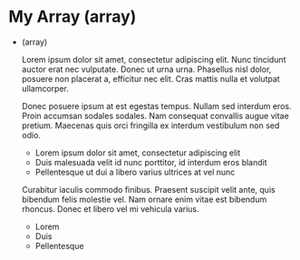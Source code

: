 # My Array (array)

- (array)

    Lorem ipsum dolor sit amet, consectetur adipiscing elit. Nunc tincidunt auctor erat nec vulputate. Donec ut urna urna. Phasellus nisl dolor, posuere non placerat a, efficitur nec elit. Cras mattis nulla et volutpat ullamcorper.

    Donec posuere ipsum at est egestas tempus. Nullam sed interdum eros. Proin accumsan sodales sodales. Nam consequat convallis augue vitae pretium. Maecenas quis orci fringilla ex interdum vestibulum non sed odio.

    * Lorem ipsum dolor sit amet, consectetur adipiscing elit
    * Duis malesuada velit id nunc porttitor, id interdum eros blandit
    * Pellentesque ut dui a libero varius ultrices at vel nunc

    Curabitur iaculis commodo finibus. Praesent suscipit velit ante, quis bibendum felis molestie vel. Nam ornare enim vitae est bibendum rhoncus. Donec et libero vel mi vehicula varius.

    * Lorem
    * Duis
    * Pellentesque
